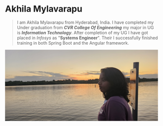 # Akhila Mylavarapu


> I am Akhila Mylavarapu from Hyderabad, India. I have completed my Under graduation from ***CVR College Of Engineering*** my major in UG is ***Information Technology***. After completion of my UG I have got placed in *Infosys* as "**Systems Engineer**". Their I successfully finished training in both Spring Boot and the Angular 
framework.


![Alt text](MyPic.jpg)